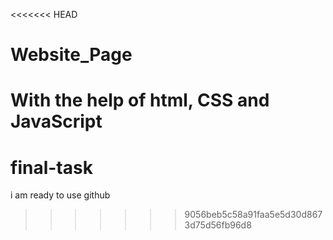 <<<<<<< HEAD
# Website_Page
With the help of html, CSS and JavaScript
=======
# final-task
i am ready to use github
>>>>>>> 9056beb5c58a91faa5e5d30d8673d75d56fb96d8
